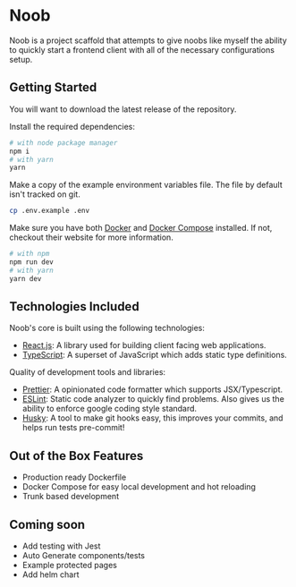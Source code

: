 # Noob

Noob is a project scaffold that attempts to give noobs like myself the ability to quickly start a frontend client with all of the necessary configurations setup.

## Getting Started

You will want to download the latest release of the repository.

Install the required dependencies:

```bash
# with node package manager
npm i
# with yarn
yarn
```

Make a copy of the example environment variables file. The file by default isn't tracked on git.

```bash
cp .env.example .env
```

Make sure you have both [Docker](https://www.docker.com/get-started) and [Docker Compose](https://docs.docker.com/compose/) installed. If not, checkout their website for more information.

```bash
# with npm
npm run dev
# with yarn
yarn dev
```

## Technologies Included

Noob's core is built using the following technologies:

- [React.js](https://reactjs.org/): A library used for building client facing web applications.
- [TypeScript](https://www.typescriptlang.org/): A superset of JavaScript which adds static type definitions.

Quality of development tools and libraries:

- [Prettier](https://prettier.io/): A opinionated code formatter which supports JSX/Typescript.
- [ESLint](https://eslint.org/): Static code analyzer to quickly find problems. Also gives us the ability to enforce google coding style standard.
- [Husky](https://typicode.github.io/husky/): A tool to make git hooks easy, this improves your commits, and helps run tests pre-commit!

## Out of the Box Features

- Production ready Dockerfile
- Docker Compose for easy local development and hot reloading
- Trunk based development

## Coming soon

- Add testing with Jest
- Auto Generate components/tests
- Example protected pages
- Add helm chart
